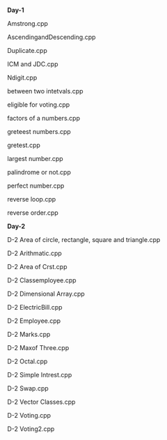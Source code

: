 **Day-1**

Amstrong.cpp

AscendingandDescending.cpp

Duplicate.cpp

ICM and JDC.cpp

Ndigit.cpp

between two intetvals.cpp

eligible for voting.cpp

factors of a numbers.cpp

greteest numbers.cpp

gretest.cpp

largest number.cpp

palindrome or not.cpp

perfect number.cpp

reverse loop.cpp

reverse order.cpp

**Day-2**

D-2 Area of circle, rectangle, square and triangle.cpp

D-2 Arithmatic.cpp

D-2 Area of Crst.cpp

D-2 Classemployee.cpp

D-2 Dimensional Array.cpp

D-2 ElectricBill.cpp

D-2 Employee.cpp

D-2 Marks.cpp

D-2 Maxof Three.cpp

D-2 Octal.cpp

D-2 Simple Intrest.cpp

D-2 Swap.cpp

D-2 Vector Classes.cpp

D-2 Voting.cpp

D-2 Voting2.cpp
